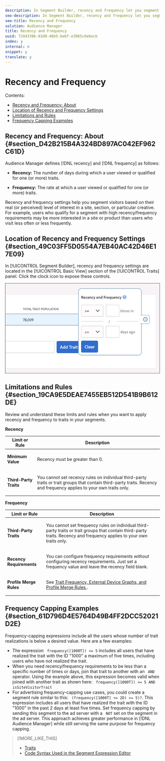 ```yaml
---
description: In Segment Builder, recency and frequency let you segment visitors based on actions that occur or repeat over a set daily interval.
seo-description: In Segment Builder, recency and frequency let you segment visitors based on actions that occur or repeat over a set daily interval.
seo-title: Recency and Frequency
solution: Audience Manager
title: Recency and Frequency
uuid: 7244330b-83d0-46b5-be6f-e3965c0e6ecb
index: y
internal: n
snippet: y
translate: y
---
```


# Recency and Frequency

Contents: 


<ul class="simplelist"> 
 <li> <a href="../../../c_features/c_segments/c_segment_builder/c_recency_frequency.md#section_D42B215B4A324BD897AC042EF962C61D" format="dita" scope="local"> Recency and Frequency: About </a> </li> 
 <li> <a href="../../../c_features/c_segments/c_segment_builder/c_recency_frequency.md#section_49C03FF5D0554A7EB40AC42D46E17E09" format="dita" scope="local"> Location of Recency and Frequency Settings </a> </li> 
 <li> <a href="../../../c_features/c_segments/c_segment_builder/c_recency_frequency.md#section_19CA9E5DEAE7455EB512D541B9B612DE" format="dita" scope="local"> Limitations and Rules </a> </li> 
 <li> <a href="../../../c_features/c_segments/c_segment_builder/c_recency_frequency.md#section_61D796D4E5764D49B4FF2DCC52021D2E" format="dita" scope="local"> Frequency Capping Examples </a> </li> 
</ul>



## Recency and Frequency: About {#section_D42B215B4A324BD897AC042EF962C61D}

Audience Manager defines [!DNL  recency] and [!DNL  frequency] as follows: 


* **Recency:** The number of days during which a user viewed or qualified for one (or more) traits. 

* **Frequency:** The rate at which a user viewed or qualified for one (or more) traits. 



Recency and frequency settings help you segment visitors based on their real (or perceived) level of interest in a site, section, or particular creative. For example, users who qualify for a segment with high recency/frequency requirements may be more interested in a site or product than users who visit less often or less frequently. 

## Location of Recency and Frequency Settings {#section_49C03FF5D0554A7EB40AC42D46E17E09}

In [!UICONTROL  Segment Builder], recency and frequency settings are located in the [!UICONTROL  Basic View] section of the [!UICONTROL  Traits] panel. Click the clock icon to expose these controls. 

![](assets/recency_frequency.png) 

## Limitations and Rules {#section_19CA9E5DEAE7455EB512D541B9B612DE}

Review and understand these limits and rules when you want to apply recency and frequency to traits in your segments. 

**Recency** 



<table id="table_026064124C694D75B7A960457D50170B"> 
 <thead> 
  <tr> 
   <th colname="col1" class="entry"> Limit or Rule </th> 
   <th colname="col2" class="entry"> Description </th> 
  </tr> 
 </thead>
 <tbody> 
  <tr> 
   <td colname="col1"> <p> <b>Minimum Value</b> </p> </td> 
   <td colname="col2"> <p>Recency must be greater than 0. </p> </td> 
  </tr> 
  <tr> 
   <td colname="col1"> <p> <b>Third-Party Traits</b> </p> </td> 
   <td colname="col2"> <p>You cannot set recency rules on individual third-party traits or trait groups that contain third-party traits. Recency and frequency applies to your own traits only. </p> </td> 
  </tr> 
 </tbody> 
</table>

**Frequency** 



<table id="table_EBD621D26C8B4D03933E8C0753C892A7"> 
 <thead> 
  <tr> 
   <th colname="col1" class="entry"> Limit or Rule </th> 
   <th colname="col2" class="entry"> Description </th> 
  </tr> 
 </thead>
 <tbody> 
  <tr> 
   <td colname="col1"> <p> <b>Third-Party Traits</b> </p> </td> 
   <td colname="col2"> <p>You cannot set frequency rules on individual third-party traits or trait groups that contain third-party traits. Recency and frequency applies to your own traits only. </p> </td> 
  </tr> 
  <tr> 
   <td colname="col1"> <p> <b>Recency Requirements</b> </p> </td> 
   <td colname="col2"> <p>You can configure frequency requirements <i>without</i> configuring recency requirements. Just set a frequency value and leave the recency field blank. </p> </td> 
  </tr> 
  <tr> 
   <td colname="col1"> <p><b>Profile Merge Rules</b> </p> </td> 
   <td colname="col2"> <p>See <a href="../../../c_aam_faq_intro/profile-merge-faq.md#section_05A3000A36AE43A187526241D99EFD85" format="dita" scope="local"> Trait Frequency, External Device Graphs, and Profile Merge Rules </a>. </p> </td> 
  </tr> 
 </tbody> 
</table>


## Frequency Capping Examples {#section_61D796D4E5764D49B4FF2DCC52021D2E}

Frequency-capping expressions include all the users whose number of trait realizations is below a desired value. Here are a few examples: 


* The expression ` frequency([1000T]) <= 5` includes all users that have realized the trait with the ID "1000" a maximum of five times, including users who have not realized the trait.
* When you need recency/frequency requirements to be less than a specific number of times or days, join that trait to another with an ` AND` operator. Using the example above, this expression becomes valid when joined with another trait as shown here: ` frequency([1000T]) <= 5 AND isSiteVisitorTrait`
* For advertising frequency-capping use cases, you could create a segment rule similar to this: ` (frequency([1000T] <= 2D) >= 5)?`. This expression includes all users that have realized the trait with the ID "1000" in the past 2 days at least five times. Set frequency capping by sending this segment to the ad server with a ` NOT` set on the segment in the ad server. This approach achieves greater performance in [!DNL  Audience Manager] while still serving the same purpose for frequency capping. 


>[!MORE_LIKE_THIS]
>
>* [ Traits ](r_segment_traits_section.md#reference_131791CC12A6431A8AD5F19F4FB48947)
>* [ Code Syntax Used in the Segment Expression Editor ](r_segment_code_syntax.md#reference_22B665FB13BA473EBDD6668A9966AAD9)
